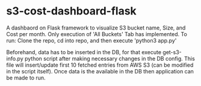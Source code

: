 # s3-cost-dashboard-flask

A dashbaord on Flask framework to visualize S3 bucket name, Size, and Cost per month. Only execution of 'All Buckets' Tab has implemented. To run: Clone the repo, cd into repo, and then execute 'python3 app.py'

Beforehand, data has to be inserted in the DB, for that execute get-s3-info.py python script after making necessary changes in the DB config. This file will insert/update first 10 fetched entries from AWS S3 (can be modified in the script itself). Once data is the available in the DB then application can be made to run.
